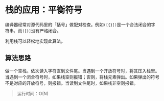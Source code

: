 # 栈的应用：平衡符号

编译器经常对源代码里的「括号」做配对检查。例如`([{}])`是一个合法闭合的字符串，而`([)]`没有严格闭合。

利用栈可以轻松地实现此算法。

## 算法思路

做一个空栈。依次读入字符直到文件尾。当遇到一个开放符号时，将其压入栈里。当遇到一个闭合符号时，如果栈空则报错；否则，将栈元素弹出。如果弹出的符号不是对应的开放符号，则报错。当读到文件尾时，如果栈非空则报错。

>运行时间：O(N)